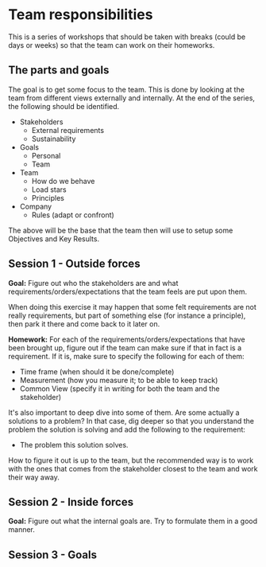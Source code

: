 # Team responsibilities

This is a series of workshops that should be taken with breaks (could be days or weeks) so that the team can work on their homeworks.

## The parts and goals

The goal is to get some focus to the team. This is done by looking at the team from different views externally and internally. At the end of the series, the following should be identified.

- Stakeholders
  - External requirements
  - Sustainability
- Goals
  - Personal
  - Team
- Team
  - How do we behave
  - Load stars
  - Principles
- Company
  - Rules (adapt or confront)

The above will be the base that the team then will use to setup some Objectives and Key Results.

## Session 1 - Outside forces

**Goal:** Figure out who the stakeholders are and what requirements/orders/expectations that the team feels are put upon them.

When doing this exercise it may happen that some felt requirements are not really requirements, but part of something else (for instance a principle), then park it there and come back to it later on.

**Homework:** For each of the requirements/orders/expectations that have been brought up, figure out if the team can make sure if that in fact is a requirement. If it is, make sure to specify the following for each of them:

- Time frame (when should it be done/complete)
- Measurement (how you measure it; to be able to keep track)
- Common View (specify it in writing for both the team and the stakeholder)

It's also important to deep dive into some of them. Are some actually a solutions to a problem? In that case, dig deeper so that you understand the problem the solution is solving and add the following to the requirement:

- The problem this solution solves.

How to figure it out is up to the team, but the recommended way is to work with the ones that comes from the stakeholder closest to the team and work their way away.

## Session 2 - Inside forces

**Goal:** Figure out what the internal goals are. Try to formulate them in a good manner.

## Session 3 - Goals
